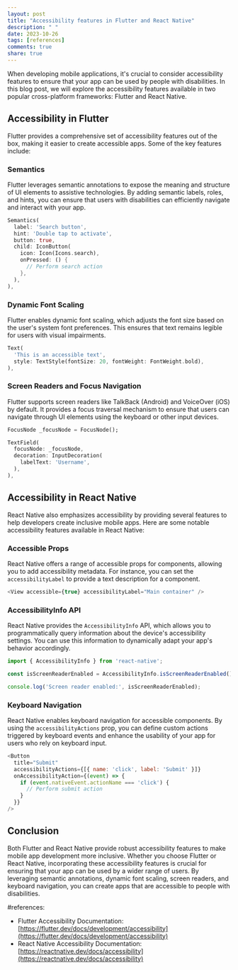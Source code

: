 ```yaml
---
layout: post
title: "Accessibility features in Flutter and React Native"
description: " "
date: 2023-10-26
tags: [references]
comments: true
share: true
---
```


When developing mobile applications, it's crucial to consider accessibility features to ensure that your app can be used by people with disabilities. In this blog post, we will explore the accessibility features available in two popular cross-platform frameworks: Flutter and React Native.

## Accessibility in Flutter

Flutter provides a comprehensive set of accessibility features out of the box, making it easier to create accessible apps. Some of the key features include:

### Semantics

Flutter leverages semantic annotations to expose the meaning and structure of UI elements to assistive technologies. By adding semantic labels, roles, and hints, you can ensure that users with disabilities can efficiently navigate and interact with your app.

```dart
Semantics(
  label: 'Search button',
  hint: 'Double tap to activate',
  button: true,
  child: IconButton(
    icon: Icon(Icons.search),
    onPressed: () {
      // Perform search action
    },
  ),
),
```

### Dynamic Font Scaling

Flutter enables dynamic font scaling, which adjusts the font size based on the user's system font preferences. This ensures that text remains legible for users with visual impairments.

```dart
Text(
  'This is an accessible text',
  style: TextStyle(fontSize: 20, fontWeight: FontWeight.bold),
),
```

### Screen Readers and Focus Navigation

Flutter supports screen readers like TalkBack (Android) and VoiceOver (iOS) by default. It provides a focus traversal mechanism to ensure that users can navigate through UI elements using the keyboard or other input devices.

```dart
FocusNode _focusNode = FocusNode();

TextField(
  focusNode: _focusNode,
  decoration: InputDecoration(
    labelText: 'Username',
  ),
),
```

## Accessibility in React Native

React Native also emphasizes accessibility by providing several features to help developers create inclusive mobile apps. Here are some notable accessibility features available in React Native:

### Accessible Props

React Native offers a range of accessible props for components, allowing you to add accessibility metadata. For instance, you can set the `accessibilityLabel` to provide a text description for a component.

```javascript
<View accessible={true} accessibilityLabel="Main container" />
```

### AccessibilityInfo API

React Native provides the `AccessibilityInfo` API, which allows you to programmatically query information about the device's accessibility settings. You can use this information to dynamically adapt your app's behavior accordingly.

```javascript
import { AccessibilityInfo } from 'react-native';

const isScreenReaderEnabled = AccessibilityInfo.isScreenReaderEnabled();

console.log('Screen reader enabled:', isScreenReaderEnabled);
```

### Keyboard Navigation

React Native enables keyboard navigation for accessible components. By using the `accessibilityActions` prop, you can define custom actions triggered by keyboard events and enhance the usability of your app for users who rely on keyboard input.

```javascript
<Button
  title="Submit"
  accessibilityActions={[{ name: 'click', label: 'Submit' }]}
  onAccessibilityAction={(event) => {
    if (event.nativeEvent.actionName === 'click') {
      // Perform submit action
    }
  }}
/>
```

## Conclusion

Both Flutter and React Native provide robust accessibility features to make mobile app development more inclusive. Whether you choose Flutter or React Native, incorporating these accessibility features is crucial for ensuring that your app can be used by a wider range of users. By leveraging semantic annotations, dynamic font scaling, screen readers, and keyboard navigation, you can create apps that are accessible to people with disabilities.

#references: 
- Flutter Accessibility Documentation: [https://flutter.dev/docs/development/accessibility](https://flutter.dev/docs/development/accessibility)
- React Native Accessibility Documentation: [https://reactnative.dev/docs/accessibility](https://reactnative.dev/docs/accessibility)